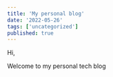 ```yaml
---
title: 'My personal blog'
date: '2022-05-26'
tags: ['uncategorized']
published: true
---
```


Hi, 

Welcome to my personal tech blog
